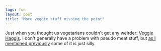 ```yaml
---
tags: fun
layout: post
title: "More veggie stuff missing the point"
---
```




Just when you thought us vegetarians couldn't get any weirder: <a href="http://alcor.concordia.ca/~frigo/haggis.html">Veggie Haggis</a>. I don't generally have a problem with pseudo meat stuff, but <a href="/2002/12/01/holiday_fun.html">as I mentioned previously</a> some of it is just silly.


